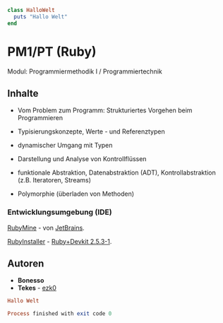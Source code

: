 ~~~~ruby
class HalloWelt
  puts "Hallo Welt"
end
~~~~

# PM1/PT (Ruby)

Modul: Programmiermethodik I / Programmiertechnik

## Inhalte

* Vom Problem zum Programm: Strukturiertes Vorgehen beim Programmieren

* Typisierungskonzepte, Werte - und Referenztypen

* dynamischer Umgang mit Typen

* Darstellung und Analyse von Kontrollflüssen

* funktionale Abstraktion, Datenabstraktion (ADT), Kontrollabstraktion (z.B. Iteratoren, Streams)

* Polymorphie (überladen von Methoden)

### Entwicklungsumgebung (IDE)

[RubyMine][1] - von [JetBrains][2].

[RubyInstaller][3] - [Ruby+Devkit 2.5.3-1][4].

[1]: https://www.jetbrains.com/ruby/ "RubyMine"
[2]: https://www.jetbrains.com/ "JetBrains"
[3]: https://rubyinstaller.org/ "RubyInstaller"
[4]: https://rubyinstaller.org/downloads/ "Ruby+Devkit 2.5.3-1 (x64)"

## Autoren

* **Bonesso**
* **Tekes** - [ezk0](https://github.com/ezk0)


~~~~ruby
Hallo Welt

Process finished with exit code 0
~~~~
